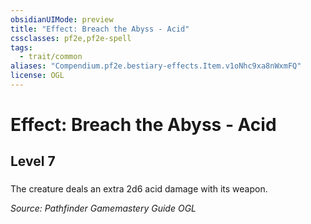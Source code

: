 ```yaml
---
obsidianUIMode: preview
title: "Effect: Breach the Abyss - Acid"
cssclasses: pf2e,pf2e-spell
tags:
  - trait/common
aliases: "Compendium.pf2e.bestiary-effects.Item.v1oNhc9xa8nWxmFQ"
license: OGL
---
```

# Effect: Breach the Abyss - Acid
## Level 7
### 






The creature deals an extra 2d6 acid damage with its weapon.

*Source: Pathfinder Gamemastery Guide*
*OGL*